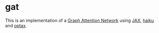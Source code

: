 # gat

This is an implementation of a [Graph Attention Network](https://arxiv.org/pdf/1710.10903.pdf) using [JAX](https://github.com/google/jax), [haiku](https://github.com/deepmind/dm-haiku) and [optax](https://github.com/deepmind/optax).
